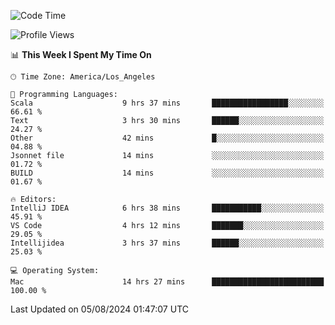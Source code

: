 <!--START_SECTION:waka-->
![Code Time](http://img.shields.io/badge/Code%20Time-1%2C157%20hrs%2041%20mins-blue)

![Profile Views](http://img.shields.io/badge/Profile%20Views-1-blue)

📊 **This Week I Spent My Time On** 

```text
🕑︎ Time Zone: America/Los_Angeles

💬 Programming Languages: 
Scala                    9 hrs 37 mins       █████████████████░░░░░░░░   66.61 % 
Text                     3 hrs 30 mins       ██████░░░░░░░░░░░░░░░░░░░   24.27 % 
Other                    42 mins             █░░░░░░░░░░░░░░░░░░░░░░░░   04.88 % 
Jsonnet file             14 mins             ░░░░░░░░░░░░░░░░░░░░░░░░░   01.72 % 
BUILD                    14 mins             ░░░░░░░░░░░░░░░░░░░░░░░░░   01.67 % 

🔥 Editors: 
IntelliJ IDEA            6 hrs 38 mins       ███████████░░░░░░░░░░░░░░   45.91 % 
VS Code                  4 hrs 12 mins       ███████░░░░░░░░░░░░░░░░░░   29.05 % 
Intellijidea             3 hrs 37 mins       ██████░░░░░░░░░░░░░░░░░░░   25.03 % 

💻 Operating System: 
Mac                      14 hrs 27 mins      █████████████████████████   100.00 % 
```


 Last Updated on 05/08/2024 01:47:07 UTC
<!--END_SECTION:waka-->
